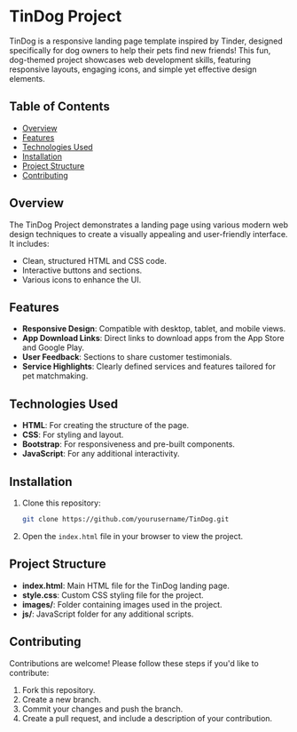 # TinDog Project 

TinDog is a responsive landing page template inspired by Tinder, designed specifically for dog owners to help their pets find new friends! This fun, dog-themed project showcases web development skills, featuring responsive layouts, engaging icons, and simple yet effective design elements.

## Table of Contents

- [Overview](#overview)
- [Features](#features)
- [Technologies Used](#technologies-used)
- [Installation](#installation)
- [Project Structure](#project-structure)
- [Contributing](#contributing)

## Overview

The TinDog Project demonstrates a landing page using various modern web design techniques to create a visually appealing and user-friendly interface. It includes:
- Clean, structured HTML and CSS code.
- Interactive buttons and sections.
- Various icons to enhance the UI.

## Features

- **Responsive Design**: Compatible with desktop, tablet, and mobile views.
- **App Download Links**: Direct links to download apps from the App Store and Google Play.
- **User Feedback**: Sections to share customer testimonials.
- **Service Highlights**: Clearly defined services and features tailored for pet matchmaking.

## Technologies Used

- **HTML**: For creating the structure of the page.
- **CSS**: For styling and layout.
- **Bootstrap**: For responsiveness and pre-built components.
- **JavaScript**: For any additional interactivity.

## Installation

1. Clone this repository:
    ```bash
    git clone https://github.com/yourusername/TinDog.git
    ```
2. Open the `index.html` file in your browser to view the project.

## Project Structure

- **index.html**: Main HTML file for the TinDog landing page.
- **style.css**: Custom CSS styling file for the project.
- **images/**: Folder containing images used in the project.
- **js/**: JavaScript folder for any additional scripts.

## Contributing

Contributions are welcome! Please follow these steps if you'd like to contribute:
1. Fork this repository.
2. Create a new branch.
3. Commit your changes and push the branch.
4. Create a pull request, and include a description of your contribution.
